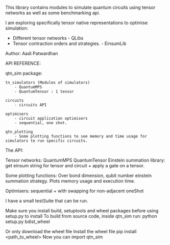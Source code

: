 This library contains modules to simulate quantum circuits using tensor networks as well as some benchmarking api.

I am exploring specifically tensor native representations to optimise simulation:

- Different tensor networks - QLibs
- Tensor contraction orders and strategies. - EinsumLib

Author: Aadi Patwardhan


API REFERENCE:

qtn_sim package:

    tn_simulators (Modules of simulators)
        - QuantumMPS
        - QuantumTensor : 1 tensor

    circuits
        - circuits API

    optimisers
        - circuit application optimisers
        - sequential, one shot. 

    qtn_plotting
        - Some plotting functions to see memory and time usage for simulators to run specific circuits. 



The API:

Tensor networks:
    QuantumMPS
    QuantumTensor
Einstein summation library:
    get einsum string for tensor and circuit + apply a gate on a tensor.

Some plotting functions:
    Over bond dimension, qubit number einstein summation strategy.
    Plots memory usage and execution time.

Optimisers: 
    sequential + with swapping for non-adjacent
    oneShot
    

I have a small testSuite that can be run.


Make sure you install build, setuptools and wheel packages before using setup.py to install
To build from source code, inside qtn_sim run: python setup.py bdist_wheel

Or only download the wheel file
Install the wheel file pip install <path_to_wheel>
Now you can import qtn_sim